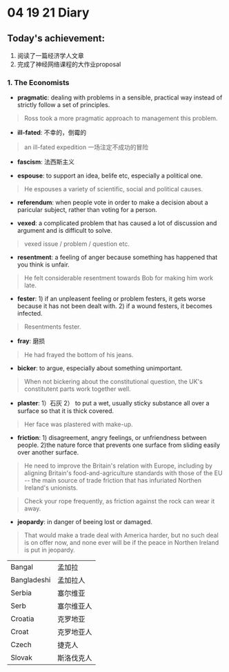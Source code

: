 # 04 19 21 Diary

## Today's achievement:
1. 阅读了一篇经济学人文章
2. 完成了神经网络课程的大作业proposal

### 1. The Economists

- **pragmatic**: dealing with problems in a sensible, practical way instead of strictly follow a set of principles.
> Ross took a more pragmatic approach to management this problem.

- **ill-fated**: 不幸的，倒霉的
> an ill-fated expedition 一场注定不成功的冒险

- **fascism**: 法西斯主义

- **espouse**: to support an idea, belife etc, especially a political one.
> He espouses a variety of scientific, social and political causes.

- **referendum**: when people vote in order to make a decision about a paricular subject, rather than voting for a person.

- **vexed**: a complicated problem that has caused a lot of discussion and argument and is difficult to solve.
> vexed issue / problem / question etc.

- **resentment**: a feeling of anger because something has happened that you think is unfair.
> He felt considerable resentment towards Bob for making him work late.

- **fester**: 1) if an unpleasent feeling or problem festers, it gets worse because it has not been dealt with. 2) if a wound festers, it becomes infected.
>Resentments fester.

- **fray**: 磨损
> He had frayed the bottom of his jeans.

- **bicker**: to argue, especially about something unimportant.
> When not bickering about the constitutional question, the UK's constitutent parts work together well.

- **plaster**: 1）石灰 2） to put a wet, usually sticky substance all over a surface so that it is thick covered.
> Her face was plastered with make-up.

- **friction**: 1) disagreement, angry feelings, or unfriendness between people. 2)the nature force that prevents one surface from sliding easily over another surface.
> He need to improve the Britain's relation with Europe, including by aligning Britain's food-and-agriculture standards with those of the EU -- the main source of trade friction that has infuriated Northen Ireland's unionists.

> Check your rope frequently, as friction against the rock can wear it away.

- **jeopardy**: in danger of beeing lost or damaged.
> That would make a trade deal with America harder, but no such deal is on offer now, and none ever will be if the peace in Northen Ireland is put in jeopardy.


|||
|---|---| 
|Bangal|孟加拉|
|Bangladeshi | 孟加拉人|
|Serbia|塞尔维亚|
|Serb|塞尔维亚人|
|Croatia|克罗地亚|
|Croat|克罗地亚人|
|Czech|捷克人|
|Slovak|斯洛伐克人|







